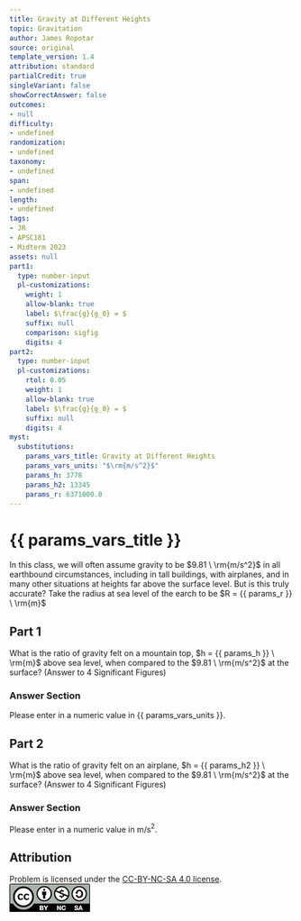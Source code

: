 ```yaml
---
title: Gravity at Different Heights
topic: Gravitation
author: James Ropotar
source: original
template_version: 1.4
attribution: standard
partialCredit: true
singleVariant: false
showCorrectAnswer: false
outcomes:
- null
difficulty:
- undefined
randomization:
- undefined
taxonomy:
- undefined
span:
- undefined
length:
- undefined
tags:
- JR
- APSC181
- Midterm 2023
assets: null
part1:
  type: number-input
  pl-customizations:
    weight: 1
    allow-blank: true
    label: $\frac{g}{g_0} = $
    suffix: null
    comparison: sigfig
    digits: 4
part2:
  type: number-input
  pl-customizations:
    rtol: 0.05
    weight: 1
    allow-blank: true
    label: $\frac{g}{g_0} = $
    suffix: null
    digits: 4
myst:
  substitutions:
    params_vars_title: Gravity at Different Heights
    params_vars_units: "$\rm{m/s^2}$"
    params_h: 3778
    params_h2: 13345
    params_r: 6371000.0
---
```

# {{ params_vars_title }}
In this class, we will often assume gravity to be $9.81 \ \rm{m/s^2}$ in all earthbound circumstances, including in tall buildings, with airplanes, and in many other situations at heights far above the surface level. But is this truly accurate? Take the radius at sea level of the earch to be $R = {{ params_r }} \ \rm{m}$

## Part 1

What is the ratio of gravity felt on a mountain top, $h = {{ params_h }} \ \rm{m}$ above sea level, when compared to the $9.81 \ \rm{m/s^2}$ at the surface? (Answer to 4 Significant Figures)

### Answer Section

Please enter in a numeric value in {{ params_vars_units }}.

## Part 2

What is the ratio of gravity felt on an airplane, $h = {{ params_h2 }} \ \rm{m}$ above sea level, when compared to the $9.81 \ \rm{m/s^2}$ at the surface? (Answer to 4 Significant Figures)

### Answer Section

Please enter in a numeric value in m/s$^2$.

## Attribution

Problem is licensed under the [CC-BY-NC-SA 4.0 license](https://creativecommons.org/licenses/by-nc-sa/4.0/).<br> ![The Creative Commons 4.0 license requiring attribution-BY, non-commercial-NC, and share-alike-SA license.](https://raw.githubusercontent.com/firasm/bits/master/by-nc-sa.png)